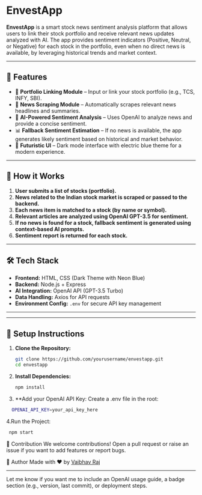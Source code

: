 # EnvestApp

**EnvestApp** is a smart stock news sentiment analysis platform that allows users to link their stock portfolio and receive relevant news updates analyzed with AI. The app provides sentiment indicators (Positive, Neutral, or Negative) for each stock in the portfolio, even when no direct news is available, by leveraging historical trends and market context.

---

## 🚀 Features

- 🔗 **Portfolio Linking Module** – Input or link your stock portfolio (e.g., TCS, INFY, SBI).
- 📰 **News Scraping Module** – Automatically scrapes relevant news headlines and summaries.
- 🧠 **AI-Powered Sentiment Analysis** – Uses OpenAI to analyze news and provide a concise sentiment.
- 📊 **Fallback Sentiment Estimation** – If no news is available, the app generates likely sentiment based on historical and market behavior.
- 🌙 **Futuristic UI** – Dark mode interface with electric blue theme for a modern experience.

---

## 🧠 How it Works

1. **User submits a list of stocks (portfolio).**
2. **News related to the Indian stock market is scraped or passed to the backend.**
3. **Each news item is matched to a stock (by name or symbol).**
4. **Relevant articles are analyzed using OpenAI GPT-3.5 for sentiment.**
5. **If no news is found for a stock, fallback sentiment is generated using context-based AI prompts.**
6. **Sentiment report is returned for each stock.**

---

## 🛠️ Tech Stack

- **Frontend:** HTML, CSS (Dark Theme with Neon Blue)
- **Backend:** Node.js + Express
- **AI Integration:** OpenAI API (GPT-3.5 Turbo)
- **Data Handling:** Axios for API requests
- **Environment Config:** `.env` for secure API key management

---

---

## 🔧 Setup Instructions

1. **Clone the Repository:**
   ```bash
   git clone https://github.com/yourusername/envestapp.git
   cd envestapp

2. **Install Dependencies:**
   ```bash
   npm install
   
3. **Add your OpenAI API Key:
Create a .env file in the root:

```bash
  OPENAI_API_KEY=your_api_key_here
```
4.Run the Project:
```bash
 npm start
```
🤝 Contribution
We welcome contributions! Open a pull request or raise an issue if you want to add features or report bugs.

👤 Author
Made with ❤️ by [Vaibhav Raj](https://vaibhavrajportfolio.vercel.app)


---

Let me know if you want me to include an OpenAI usage guide, a badge section (e.g., version, last commit), or deployment steps.

